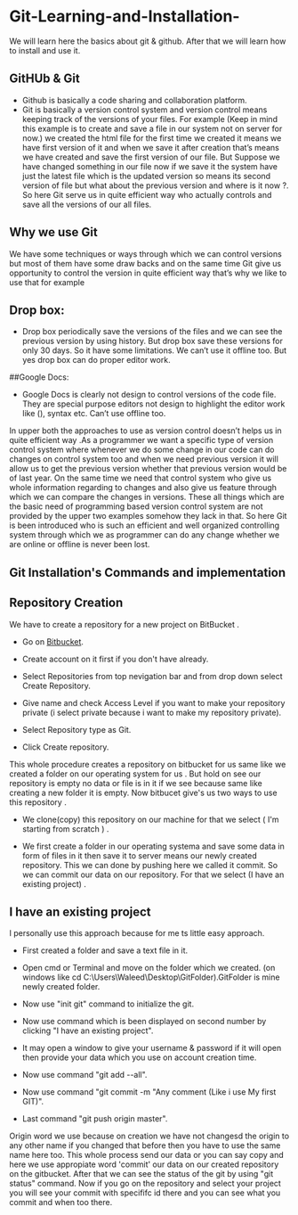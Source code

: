 #  Git-Learning-and-Installation-

We will learn here the basics about git & github. After that we will learn how to install and use it.

## GitHUb & Git
- Github is basically a code sharing and collaboration platform.
- Git is basically a version control system and version control means keeping track of the versions of your files. For example (Keep in mind this example is to create and save a file in our system not on server for now.) we created the html file for the first time we created it means we have first version of it and when we save it after creation that’s means we have created and save the first version of our file. But Suppose we have changed something in our file now if we save it the system have just the latest file which is the updated version so means its second version of file but what about the previous version and where is it now ?. So here Git serve us in quite efficient way who actually controls and save all the versions of our all files.

## Why we use Git

We have some techniques or ways through which we can control versions but most of them have some draw backs and on the same time Git give us opportunity to control the version in quite efficient way that’s why we like to use that for example

## Drop box:

- Drop box periodically save the versions of the files and we can see the previous version by using history. But drop box save these versions for only 30 days. So it have some limitations. We can’t use it offline too. But yes drop box can do proper editor work.

##Google Docs:

- Google Docs is clearly not design to control versions of the code file. They are special purpose editors not design to highlight the editor work like (), syntax etc. Can’t use offline too.

In upper both the approaches to use as version control doesn’t helps us in quite efficient way .As a programmer we want a specific type of version control system where whenever we do some change in our code can do changes on control system too and when we need previous version it will allow us to get the previous version whether that previous version would be of last year. On the same time we need that control system who give us whole information regarding to changes and also give us feature through which we can compare the changes in versions. These all things which are the basic need of programming based version control system are not provided by the upper two examples somehow they lack in that. So here Git is been introduced who is such an efficient and well organized controlling system through which we as programmer can do any change whether we are online or offline is never been lost. 

## Git Installation's Commands and implementation

## Repository Creation

We have to create a repository for a new project on BitBucket .

- Go on  [Bitbucket](https://bitbucket.org).

- Create account on it first if you don't have already.

- Select Repositories from top nevigation bar and from drop down select Create Repository.

- Give name and check Access Level if you want to make your repository private (i select private because i want to make my repository private).

- Select Repository type as Git.

- Click Create repository.

This whole procedure creates a repository on bitbucket for us same like we created a folder on our operating system  for us .
But hold on see our repository is empty no data or file is in it if we see because same like creating a new folder it is empty. 
Now bitbucet give's us two ways to use this repository .

- We clone(copy) this repository on our machine for that we select ( I'm starting from scratch ) .

- We first create a folder in our operating systema and save some data in form of files in it then save it to server means our newly created repository. This we can done by pushing here we called it commit. So we can commit our data on our repository. For that we select (I have an existing project) . 

## I have an existing project

I personally use this approach because for me ts little easy approach.

- First created a folder and save a text file in it. 

- Open cmd or Terminal and move on the folder which we created. (on windows like cd C:\Users\Waleed\Desktop\GitFolder).GitFolder is mine newly created folder.

- Now use "init git" command to initialize the git.  

- Now use command which is been displayed on second number by clicking "I have an existing project".

- It may open a window to give your username & password if it will open then provide your data which you use on account creation time.

- Now use command "git add --all".

- Now use command "git commit -m "Any comment (Like i use My first GIT)".

- Last command "git push origin master". 

Origin word we use because on creation we have not changesd the origin to any other name if you changed that before then you have to use the same name here too.
This whole process send our data or you can say copy and here we use appropiate word 'commit' our data on our created repository on the gitbucket. 
After that we can see the status of the git by using "git status" command. 
Now if you go on the repository and select your project you will see your commit with specififc id there and you can see what you commit and when too there. 














